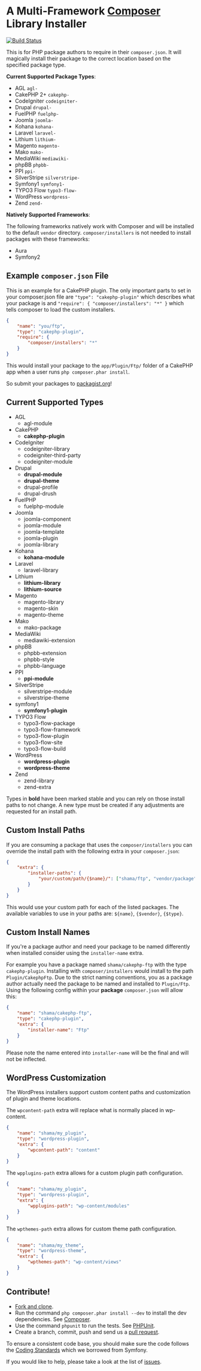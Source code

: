 # A Multi-Framework [Composer](http://getcomposer.org) Library Installer

[![Build Status](https://secure.travis-ci.org/composer/installers.png)](http://travis-ci.org/composer/installers)

This is for PHP package authors to require in their `composer.json`. It will
magically install their package to the correct location based on the specified
package type.

**Current Supported Package Types**:

* AGL           `agl-`
* CakePHP 2+    `cakephp-`
* CodeIgniter   `codeigniter-`
* Drupal        `drupal-`
* FuelPHP       `fuelphp-`
* Joomla        `joomla-`
* Kohana        `kohana-`
* Laravel       `laravel-`
* Lithium       `lithium-`
* Magento       `magento-`
* Mako          `mako-`
* MediaWiki     `mediawiki-`
* phpBB         `phpbb-`
* PPI           `ppi-`
* SilverStripe  `silverstripe-`
* Symfony1      `symfony1-`
* TYPO3 Flow    `typo3-flow-`
* WordPress     `wordpress-`
* Zend          `zend-`

**Natively Supported Frameworks**:

The following frameworks natively work with Composer and will be
installed to the default `vendor` directory. `composer/installers`
is not needed to install packages with these frameworks:

* Aura
* Symfony2

## Example `composer.json` File

This is an example for a CakePHP plugin. The only important parts to set in your
composer.json file are `"type": "cakephp-plugin"` which describes what your
package is and `"require": { "composer/installers": "*" }` which tells composer
to load the custom installers.

``` json
{
    "name": "you/ftp",
    "type": "cakephp-plugin",
    "require": {
        "composer/installers": "*"
    }
}
```

This would install your package to the `app/Plugin/Ftp/` folder of a CakePHP app
when a user runs `php composer.phar install`.

So submit your packages to [packagist.org](http://packagist.org)!

## Current Supported Types

* AGL
    * agl-module
* CakePHP
    * **cakephp-plugin**
* CodeIgniter
    * codeigniter-library
    * codeigniter-third-party
    * codeigniter-module
* Drupal
    * **drupal-module**
    * **drupal-theme**
    * drupal-profile
    * drupal-drush
* FuelPHP
    * fuelphp-module
* Joomla
    * joomla-component
    * joomla-module
    * joomla-template
    * joomla-plugin
    * joomla-library
* Kohana
    * **kohana-module**
* Laravel
    * laravel-library
* Lithium
    * **lithium-library**
    * **lithium-source**
* Magento
    * magento-library
    * magento-skin
    * magento-theme
* Mako
    * mako-package
* MediaWiki
    * mediawiki-extension
* phpBB
    * phpbb-extension
    * phpbb-style
    * phpbb-language
* PPI
    * **ppi-module**
* SilverStripe
    * silverstripe-module
    * silverstripe-theme
* symfony1
    * **symfony1-plugin**
* TYPO3 Flow
    * typo3-flow-package
    * typo3-flow-framework
    * typo3-flow-plugin
    * typo3-flow-site
    * typo3-flow-build
* WordPress
    * **wordpress-plugin**
    * **wordpress-theme**
* Zend
    * zend-library
    * zend-extra

Types in **bold** have been marked stable and you can rely on those install
paths to not change. A new type must be created if any adjustments are
requested for an install path.

## Custom Install Paths

If you are consuming a package that uses the `composer/installers` you can
override the install path with the following extra in your `composer.json`:

``` json
{
    "extra": {
        "installer-paths": {
            "your/custom/path/{$name}/": ["shama/ftp", "vendor/package"]
        }
    }
}
```

This would use your custom path for each of the listed packages. The available
variables to use in your paths are: `${name}`, `{$vendor}`, `{$type}`.

## Custom Install Names

If you're a package author and need your package to be named differently when
installed consider using the `installer-name` extra.

For example you have a package named `shama/cakephp-ftp` with the type
`cakephp-plugin`. Installing with `composer/installers` would install to the
path `Plugin/CakephpFtp`. Due to the strict naming conventions, you as a
package author actually need the package to be named and installed to
`Plugin/Ftp`. Using the following config within your **package** `composer.json`
will allow this:

``` json
{
    "name": "shama/cakephp-ftp",
    "type": "cakephp-plugin",
    "extra": {
        "installer-name": "Ftp"
    }
}
```

Please note the name entered into `installer-name` will be the final and will
not be inflected.

## WordPress Customization

The WordPress installers support custom content paths and customization of plugin and theme locations.

The `wpcontent-path` extra will replace what is normally placed in wp-content.
``` json
{
    "name": "shama/my_plugin",
    "type": "wordpress-plugin",
    "extra": {
        "wpcontent-path": "content"
    }
}
```

The `wpplugins-path` extra allows for a custom plugin path configuration.
``` json
{
    "name": "shama/my_plugin",
    "type": "wordpress-plugin",
    "extra": {
        "wpplugins-path": "wp-content/modules"
    }
}
```

The `wpthemes-path` extra allows for custom theme path configuration.
``` json
{
    "name": "shama/my_theme",
    "type": "wordpress-theme",
    "extra": {
        "wpthemes-path": "wp-content/views"
    }
}
```

## Contribute!

* [Fork and clone](https://help.github.com/articles/fork-a-repo).
* Run the command `php composer.phar install --dev` to install the dev
  dependencies. See [Composer](https://github.com/composer/composer#installation--usage).
* Use the command `phpunit` to run the tests. See [PHPUnit](http://phpunit.de).
* Create a branch, commit, push and send us a
  [pull request](https://help.github.com/articles/using-pull-requests).

To ensure a consistent code base, you should make sure the code follows the
[Coding Standards](http://symfony.com/doc/2.0/contributing/code/standards.html)
which we borrowed from Symfony.

If you would like to help, please take a look at the list of
[issues](https://github.com/composer/installers/issues).

